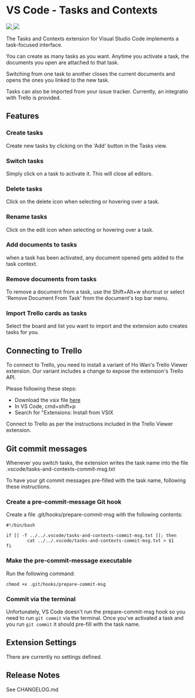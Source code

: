 # VS Code - Tasks and Contexts

<a href="https://marketplace.visualstudio.com/items?itemName=choppedcode.tasks-and-contexts" title="Go to VS marketplace">
  <img src="https://vsmarketplacebadge.apphb.com/version-short/choppedcode.vscode-tasks-and-contexts.svg">
</a>
<a href="https://github.com/choppedcode/vscode-tasks-and-contexts" title="Go to Github repo">
  <img src="https://vsmarketplacebadge.apphb.com/installs/choppedcode.vscode-tasks-and-contexts.svg">
</a>

The Tasks and Contexts extension for Visual Studio Code implements a task-focused interface.

You can create as many tasks as you want. Anytime you activate a task, the documents you open are attached to that task.

Switching from one task to another closes the current documents and opens the ones you linked to the new task.

Tasks can also be imported from your issue tracker. Currently, an integratio with Trello is provided.


## Features

### Create tasks
Create new tasks by clicking on the 'Add' button in the Tasks view.

### Switch tasks
Simply click on a task to activate it. This will close all editors.

### Delete tasks
Click on the delete icon when selecting or hovering over a task.

### Rename tasks
Click on the edit icon when selecting or hovering over a task.

### Add documents to tasks
when a task has been activated, any document opened gets added to the task context.

### Remove documents from tasks
To remove a document from a task, use the Shift+Alt+w shortcut or select 'Remove Document From Task' from the document's top bar menu.

### Import Trello cards as tasks
Select the board and list you want to import and the extension auto creates tasks for you.

## Connecting to Trello

To connect to Trello, you need to install a variant of Ho Wan's Trello Viewer extension. 
Our variant includes a change to expose the extension's Trello API.

Please following these steps:
- Download the vsix file [here](https://github.com/choppedcode/vscode-tasks-and-contexts)
- In VS Code, cmd+shift+p
- Search for "Extensions: Install from VSIX

Connect to Trello as per the instructions included in the Trello Viewer extension.

## Git commit messages

Whenever you switch tasks, the extension writes the task name into the file .vscode/tasks-and-contexts-commit-msg.txt

To have your git commit messages pre-filled with the task name, following these instructions.

### Create a pre-commit-message Git hook
Create a file .git/hooks/prepare-commit-msg with the following contents:

```
#!/bin/bash

if [[ -f ../../.vscode/tasks-and-contexts-commit-msg.txt ]]; then
        cat ../../.vscode/tasks-and-contexts-commit-msg.txt > $1
fi
```

### Make the pre-commit-message executable
Run the following command:

```
chmod +x .git/hooks/prepare-commit-msg
```

### Commit via the terminal
Unfortunately, VS Code doesn't run the prepare-commit-msg hook so you need to run `git commit` via the terminal.
Once you've activated a task and you run `git commit` it should pre-fill with the task name.

## Extension Settings

There are currently no settings defined.

## Release Notes

See CHANGELOG.md
